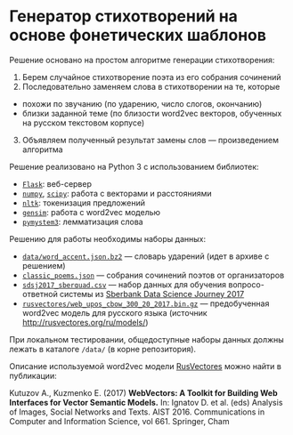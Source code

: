 Генератор стихотворений на основе фонетических шаблонов
=======================================================

Решение основано на простом алгоритме генерации стихотворения:
1. Берем случайное стихотворение поэта из его собрания сочинений
2. Последовательно заменяем слова в стихотворении на те, которые
  - похожи по звучанию (по ударению, число слогов, окончанию)
  - близки заданной теме (по близости word2vec векторов, обученных на русском текстовом корпусе)
3. Объявляем полученный результат замены слов — произведением алгоритма

Решение реализовано на Python 3 с использованием библиотек:
- [`Flask`](http://flask.pocoo.org): веб-сервер
- [`numpy`](http://www.numpy.org), [`scipy`](https://www.scipy.org): работа с векторами и расстояниями
- [`nltk`](https://www.nltk.org): токенизация предложений
- [`gensim`](https://radimrehurek.com/gensim/): работа с word2vec моделью
- [`pymystem3`](https://github.com/nlpub/pymystem3): лемматизация слова

Решению для работы необходимы наборы данных:
- [`data/word_accent.json.bz2`](data/word_accent.json.bz2) — словарь ударений (идет в архиве с решением)
- [`classic_poems.json`](../../data/classic_poems.json) — собрания сочинений поэтов от организаторов
- [`sdsj2017_sberquad.csv`](https://bucketeer-db1966c9-c9f8-427d-ae61-659a91a9fca7.s3.amazonaws.com/public/sdsj2017_sberquad.csv) — набор данных для обучения вопросо-ответной системы из [Sberbank Data Science Journey 2017](https://github.com/sberbank-ai/data-science-journey-2017)
- [`rusvectores/web_upos_cbow_300_20_2017.bin.gz`](http://rusvectores.org/static/models/web_upos_cbow_300_20_2017.bin.gz) — предобученная word2vec модель для русского языка (источник http://rusvectores.org/ru/models/)

При локальном тестировании, общедоступные наборы данных должны лежать в каталоге `/data/` (в корне репозитория).

Описание используемой word2vec модели [RusVectores](http://rusvectores.org/ru/about/) можно найти в публикации:

Kutuzov A., Kuzmenko E. (2017) **WebVectors: A Toolkit for Building Web Interfaces for Vector Semantic Models.** In: Ignatov D. et al. (eds) Analysis of Images, Social Networks and Texts. AIST 2016. Communications in Computer and Information Science, vol 661. Springer, Cham



